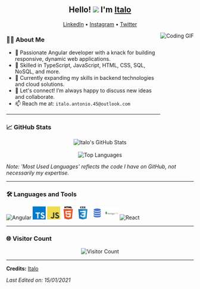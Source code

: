 <h2 align="center">Hello! <img src="https://media.giphy.com/media/hvRJCLFzcasrR4ia7z/giphy.gif" width="28px"> I'm <a href="https://github.com/italo0072/">Italo</a></h2>

<p align="center">
  <a href="https://www.linkedin.com/in/italo">LinkedIn</a> •
  <a href="https://www.instagram.com/italo_dev/">Instagram</a> •
  <a href="https://twitter.com/italo_dev">Twitter</a>
</p>

<img align="right" height="220rem" alt="Coding GIF" src="https://i.gifer.com/8Tvf.gif" />

### 👨‍💻 About Me
- 🚀 Passionate Angular developer with a knack for building responsive, dynamic web applications.
- 🧠 Skilled in TypeScript, JavaScript, HTML, CSS, SQL, NoSQL, and more.
- 🌱 Currently expanding my skills in backend technologies and cloud solutions.
- 💬 Let's connect! I’m always happy to discuss new ideas and collaborate.
- 📫 Reach me at: `italo.antonio.45@outlook.com`

---

### 📈 GitHub Stats
<p align="center">
  <img src="https://github-readme-stats.vercel.app/api?username=italo0072&theme=dark&show_icons=true" alt="Italo's GitHub Stats" />
  <br /><br />
  <img src="https://github-readme-stats.vercel.app/api/top-langs/?username=italo0072&layout=compact&theme=dark" alt="Top Languages" />
</p>

*Note: 'Most Used Languages' reflects the code I have on GitHub, not necessarily my expertise.*

---

### 🛠️ Languages and Tools
<p>
  <img height="35rem" src="https://angular.io/assets/images/logos/angular/angular.svg" alt="Angular" />
  <img height="35rem" src="https://raw.githubusercontent.com/github/explore/80688e429a7d4ef2fca1e82350fe8e3517d3494d/topics/typescript/typescript.png" alt="TypeScript" />
  <img height="35rem" src="https://raw.githubusercontent.com/github/explore/80688e429a7d4ef2fca1e82350fe8e3517d3494d/topics/javascript/javascript.png" alt="JavaScript" />
  <img height="35rem" src="https://raw.githubusercontent.com/github/explore/80688e429a7d4ef2fca1e82350fe8e3517d3494d/topics/html/html.png" alt="HTML5" />
  <img height="35rem" src="https://raw.githubusercontent.com/github/explore/80688e429a7d4ef2fca1e82350fe8e3517d3494d/topics/css/css.png" alt="CSS3" />
  <img height="35rem" src="https://raw.githubusercontent.com/github/explore/80688e429a7d4ef2fca1e82350fe8e3517d3494d/topics/sql/sql.png" alt="SQL" />
  <img height="35rem" src="https://raw.githubusercontent.com/github/explore/80688e429a7d4ef2fca1e82350fe8e3517d3494d/topics/mongodb/mongodb.png" alt="MongoDB" />
  <img height="35rem" src="https://cdn4.iconfinder.com/data/icons/logos-3/600/React.js_logo-512.png" alt="React" />
</p>

---

### 🌐 Visitor Count
<p align="center">
  <img src="https://i.pinimg.com/originals/13/a9/5f/13a95fd6f40f441c6fc4ef3adced935d.gif" alt="Visitor Count" />
</p>

---

**Credits:** [Italo](https://github.com/italo0072)

_Last Edited on: 15/01/2021_
